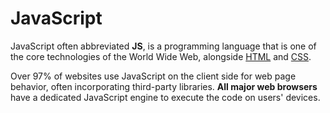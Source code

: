 # JavaScript

JavaScript often abbreviated **JS**, is a programming language that is one of the core technologies of the World Wide Web, alongside [HTML](/wiki/HTML) and [CSS](/wiki/CSS). 

Over 97% of websites use JavaScript on the client side for web page behavior, often incorporating third-party libraries. **All major web browsers** have a dedicated JavaScript engine to execute the code on users' devices.